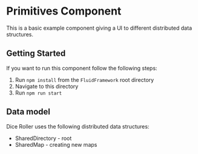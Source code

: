 # Primitives Component

This is a basic example component giving a UI to different distributed data structures.

## Getting Started

If you want to run this component follow the following steps:

1. Run `npm install` from the `FluidFramework` root directory
2. Navigate to this directory
3. Run `npm run start`

## Data model

Dice Roller uses the following distributed data structures:

- SharedDirectory - root
- SharedMap - creating new maps

